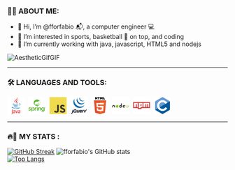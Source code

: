 ### :man_technologist: ABOUT ME:
- 👋 Hi, I’m @fforfabio :mailbox_with_mail:, a computer engineer :computer:
- 👀 I’m interested in sports, basketball :basketball: on top, and coding
- 🌱 I’m currently working with java, javascript, HTML5 and nodejs
  
![AestheticGifGIF](https://github.com/fforfabio/fforfabio/assets/120016875/244725b1-393c-40b0-9b8a-4f09210a0def)


  
***

### :hammer_and_wrench: LANGUAGES AND TOOLS:

<div>
  <img src="https://github.com/devicons/devicon/blob/master/icons/java/java-original-wordmark.svg" title="Java" alt="Java" width="40" height="40"/>&nbsp;
  <img src="https://github.com/devicons/devicon/blob/master/icons/spring/spring-original-wordmark.svg" title="Spring" alt="Spring" width="40" height="40"/>&nbsp;
  <img src="https://github.com/devicons/devicon/blob/master/icons/javascript/javascript-original.svg" title="JS"  alt="JS" width="40" height="40"/>&nbsp;
  <img src="https://github.com/devicons/devicon/blob/master/icons/jquery/jquery-original-wordmark.svg" title="JQuery"  alt="JQuery" width="40" height="40"/>&nbsp;
  <img src="https://github.com/devicons/devicon/blob/master/icons/html5/html5-original-wordmark.svg" title="HTML5"  alt="HTML5" width="40" height="40"/>&nbsp;
  <img src="https://github.com/devicons/devicon/blob/master/icons/nodejs/nodejs-original-wordmark.svg" title="nodejs"  alt="nodejs" width="40" height="40"/>&nbsp;
  <img src="https://github.com/devicons/devicon/blob/master/icons/npm/npm-original-wordmark.svg" title="npm"  alt="npm" width="40" height="40"/>&nbsp;
  <img src="https://github.com/devicons/devicon/blob/master/icons/c/c-original.svg" title="C"  alt="C" width="40" height="40"/>&nbsp;
</div>

***

### :fire::space_invader: MY STATS :

[![GitHub Streak](https://streak-stats.demolab.com?user=fforfabio&theme=garden&date_format=j%20M%5B%20Y%5D&ring=8EEB73&sideNums=38EB05&fire=FFFA00)](https://git.io/streak-stats)
![fforfabio's GitHub stats](https://github-readme-stats.vercel.app/api?username=fforfabio&show_icons=true&theme=vue-dark&bg_color=113c5c&text_color=fff122&icon_color=fff122&title_color=fff122)  
[![Top Langs](https://github-readme-stats.vercel.app/api/top-langs/?username=fforfabio&layout=donut&title_color=fd3412&text_color=2200fe&border_color=2200fe)](https://github.com/anuraghazra/github-readme-stats)  


<!---
<picture>
  <source media="(prefers-color-scheme: dark)" srcset="https://github.com/ReLive27/ReLive27/blob/main/assets/github-snake-dark.svg" />
  <source media="(prefers-color-scheme: light)" srcset="https://github.com/ReLive27/ReLive27/blob/main/assets/github-snake.svg" />
  <img width="100%" alt="github-snake" src="./assets/github-snake.svg" />
</picture>

fforfabio/fforfabio is a ✨ special ✨ repository because its `README.md` (this file) appears on your GitHub profile.
You can click the Preview link to take a look at your changes.
--->
